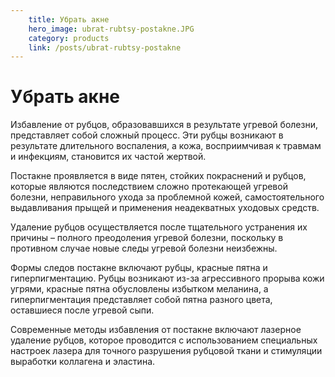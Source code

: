 ```yaml
---
    title: Убрать акне 
    hero_image: ubrat-rubtsy-postakne.JPG
    category: products
    link: /posts/ubrat-rubtsy-postakne
---
```

# Убрать акне 

Избавление от рубцов, образовавшихся в результате угревой болезни, представляет собой сложный процесс. Эти рубцы возникают в результате длительного воспаления, а кожа, восприимчивая к травмам и инфекциям, становится их частой жертвой.

Постакне проявляется в виде пятен, стойких покраснений и рубцов, которые являются последствием сложно протекающей угревой болезни, неправильного ухода за проблемной кожей, самостоятельного выдавливания прыщей и применения неадекватных уходовых средств.

Удаление рубцов осуществляется после тщательного устранения их причины – полного преодоления угревой болезни, поскольку в противном случае новые следы угревой болезни неизбежны.

Формы следов постакне включают рубцы, красные пятна и гиперпигментацию. Рубцы возникают из-за агрессивного прорыва кожи угрями, красные пятна обусловлены избытком меланина, а гиперпигментация представляет собой пятна разного цвета, оставшиеся после угревой сыпи.

Современные методы избавления от постакне включают лазерное удаление рубцов, которое проводится с использованием специальных настроек лазера для точного разрушения рубцовой ткани и стимуляции выработки коллагена и эластина. 
